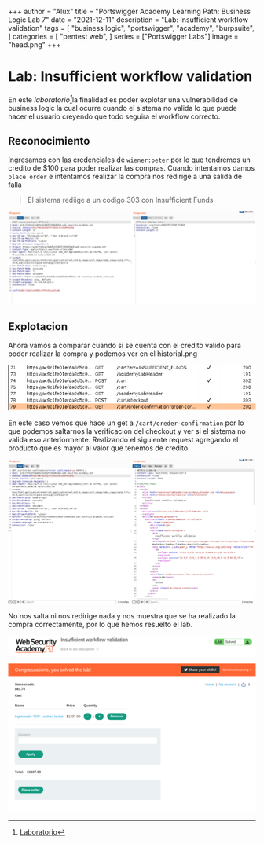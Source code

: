 +++
author = "Alux"
title = "Portswigger Academy Learning Path: Business Logic Lab 7"
date = "2021-12-11"
description = "Lab: Insufficient workflow validation"
tags = [
    "business logic",
    "portswigger",
    "academy",
    "burpsuite",
]
categories = [
    "pentest web",
]
series = ["Portswigger Labs"]
image = "head.png"
+++

# Lab: Insufficient workflow validation

En este <cite>laboratorio[^1]</cite>la finalidad es poder explotar una vulnerabilidad de business logic la cual ocurre cuando el sistema no valida lo que puede hacer el usuario creyendo que todo seguira el workflow correcto.

## Reconocimiento

Ingresamos con las credenciales de `wiener:peter` por lo que tendremos un credito de $100 para poder realizar las compras. Cuando intentamos damos `place order` e intentamos realizar la compra nos redirige a una salida de falla

> El sistema rediige a un codigo 303 con Insufficient Funds

![Error al realizar la compra](requesterror.png)

## Explotacion

Ahora vamos a comparar cuando si se cuenta con el credito valido para poder realizar la compra y podemos ver en el historial.png

![Historial de peticiones realizadas](history.png)

En este caso vemos que hace un get a `/cart/oreder-confirmation` por lo que podemos saltarnos la verificacion del checkout y ver si el sistema no valida eso anteriormente. Realizando el siguiente request agregando el producto que es mayor al valor que tenemos de credito.

![Peticion para saltarse el checkout](request.png)

No nos salta ni nos redirige nada y nos muestra que se ha realizado la compra correctamente, por lo que hemos resuelto el lab.

![Laboratorio resuelto](resuelto.png)


[^1]: [Laboratorio](https://portswigger.net/web-security/logic-flaws/examples/lab-logic-flaws-insufficient-workflow-validation)